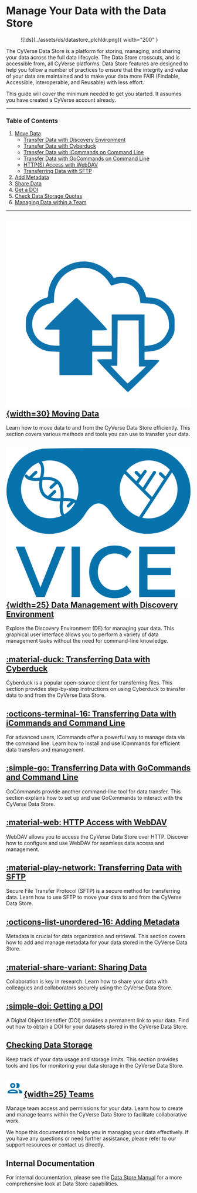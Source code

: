 # Manage Your Data with the Data Store

<figure markdown>
  ![!ds](../assets/ds/datastore_plchldr.png){ width="200" }
</figure>

The CyVerse Data Store is a platform for storing, managing, and sharing your data across the full data lifecycle. The Data Store crosscuts, and is accessible from, all CyVerse platforms. Data Store features are designed to help you follow a number of practices to ensure that the integrity and value of your data are maintained and to make your data more FAIR (Findable, Accessible, Interoperable, and Reusable) with less effort. 

This guide will cover the minimum needed to get you started. It assumes you have created a CyVerse account already. 

---

### Table of Contents

1. [Move Data](move_data)
    - [Transfer Data with Discovery Environment](../de/manage_data)
    - [Transfer Data with Cyberduck](cyberduck)
    - [Transfer Data with iCommands on Command Line](icommands)
    - [Transfer Data with GoCommands on Command Line](gocommands)
    - [HTTP(S) Access with WebDAV](webdav)
    - [Transferring Data with SFTP](sftp)
2. [Add Metadata](metadata)
3. [Share Data](share)
4. [Get a DOI](doi)
5. [Check Data Storage Quotas](check_data)
6. [Managing Data within a Team](teams)

---

## [![!ds](../assets/ds/datastore_plchldr.png){width=30} Moving Data](move_data)

Learn how to move data to and from the CyVerse Data Store efficiently. This section covers various methods and tools you can use to transfer your data.

## [![vice](../assets/de/logos/deviceIcon.png){width=25} Data Management with Discovery Environment](../de/manage_data)

Explore the Discovery Environment (DE) for managing your data. This graphical user interface allows you to perform a variety of data management tasks without the need for command-line knowledge.

## [:material-duck: Transferring Data with Cyberduck](cyberduck)

Cyberduck is a popular open-source client for transferring files. This section provides step-by-step instructions on using Cyberduck to transfer data to and from the CyVerse Data Store.

## [:octicons-terminal-16: Transferring Data with iCommands and Command Line](icommands)

For advanced users, iCommands offer a powerful way to manage data via the command line. Learn how to install and use iCommands for efficient data transfers and management.

## [:simple-go: Transferring Data with GoCommands and Command Line](gocommands)

GoCommands provide another command-line tool for data transfer. This section explains how to set up and use GoCommands to interact with the CyVerse Data Store.

## [:material-web: HTTP Access with WebDAV](webdav)

WebDAV allows you to access the CyVerse Data Store over HTTP. Discover how to configure and use WebDAV for seamless data access and management.

## [:material-play-network: Transferring Data with SFTP](sftp)

Secure File Transfer Protocol (SFTP) is a secure method for transferring data. Learn how to use SFTP to move your data to and from the CyVerse Data Store.

## [:octicons-list-unordered-16: Adding Metadata](metadata)

Metadata is crucial for data organization and retrieval. This section covers how to add and manage metadata for your data stored in the CyVerse Data Store.

## [:material-share-variant: Sharing Data](share)

Collaboration is key in research. Learn how to share your data with colleagues and collaborators securely using the CyVerse Data Store.

## [:simple-doi: Getting a DOI](doi)

A Digital Object Identifier (DOI) provides a permanent link to your data. Find out how to obtain a DOI for your datasets stored in the CyVerse Data Store.

## [Checking Data Storage](check_data)

Keep track of your data usage and storage limits. This section provides tools and tips for monitoring your data storage in the CyVerse Data Store.

## [![team](../assets/de/menu_items/teamsIcon_2.svg){width=25} Teams](teams)

Manage team access and permissions for your data. Learn how to create and manage teams within the CyVerse Data Store to facilitate collaborative work.

We hope this documentation helps you in managing your data effectively. If you have any questions or need further assistance, please refer to our support resources or contact us directly.

## Internal Documentation

For internal documentation, please see the [Data Store Manual](https://cyverse.atlassian.net/wiki/spaces/DS/overview) for a more comprehensive look at Data Store capabilities.
